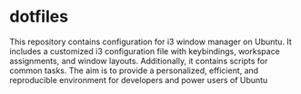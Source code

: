 # dotfiles
This repository contains configuration for i3 window manager on Ubuntu. It includes a customized i3 configuration file with keybindings, workspace assignments, and window layouts. Additionally, it contains scripts for common tasks. The aim is to provide a personalized, efficient, and reproducible environment for developers and power users of Ubuntu 
